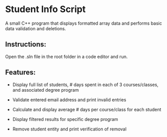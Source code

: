 # Student Info Script

A small C++ program that displays formatted array data and performs basic data validation and deletions.

## Instructions:

Open the .sln file in the root folder in a code editor and run.

## Features:

* Display full list of students, # days spent in each of 3 courses/classes, and associated degree program

* Validate entered email address and print invalid entries

* Calculate and display average # days per course/class for each student

* Display filtered results for specific degree program 

* Remove student entity and print verification of removal
